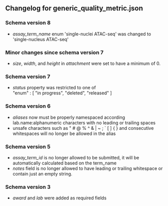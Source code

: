 ## Changelog for generic_quality_metric.json

### Schema version 8

* *assay_term_name* enum 'single-nuclei ATAC-seq' was changed to 'single-nucleus ATAC-seq'

### Minor changes since schema version 7

* *size*, *width*, and *height* in *attachment* were set to have a minimum of 0.

### Schema version 7

* *status* property was restricted to one of  
    "enum" : [
        "in progress",
        "deleted",
        "released"
    ]

### Schema version 6

* *aliases* now must be properly namespaced according lab.name:alphanumeric characters with no leading or trailing spaces
* unsafe characters such as " # @ % ^ & | ~ ; ` [ ] { } and consecutive whitespaces will no longer be allowed in the alias

### Schema version 5

* *assay_term_id* is no longer allowed to be submitted, it will be automatically calculated based on the term_name
* *notes* field is no longer allowed to have leading or trailing whitespace or contain just an empty string.

### Schema version 3

* *award* and *lab* were added as required fields
